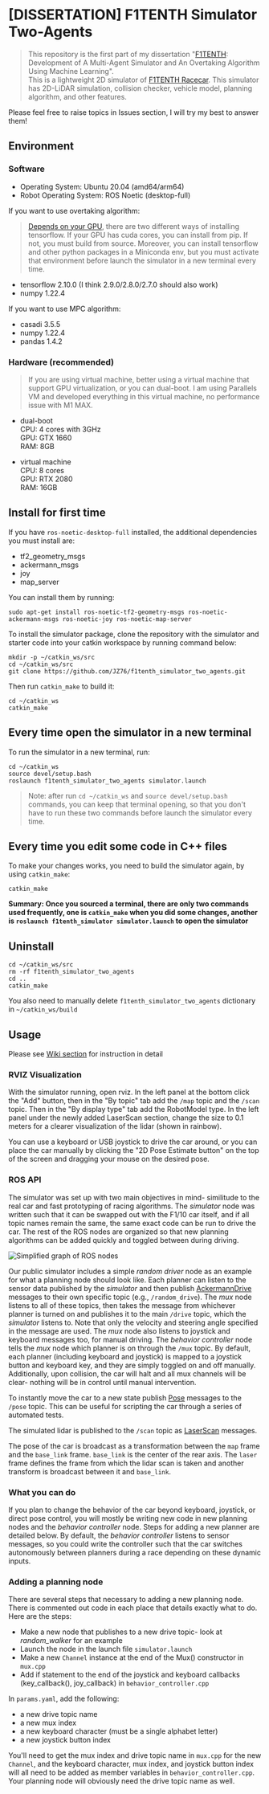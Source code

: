 # [DISSERTATION] F1TENTH Simulator Two-Agents


> This repository is the first part of my dissertation "[F1TENTH](https://f1tenth.org/index.html): Development of A Multi-Agent Simulator and An Overtaking Algorithm Using Machine Learning".  
> This is a lightweight 2D simulator of [F1TENTH Racecar](https://f1tenth.org/index.html). This simulator has 2D-LiDAR simulation, collision checker, vehicle model, planning algorithm, and other features.

Please feel free to raise topics in Issues section, I will try my best to answer them!


## Environment


### Software


- Operating System: Ubuntu 20.04 (amd64/arm64)
- Robot Operating System: ROS Noetic (desktop-full)     
    
If you want to use overtaking algorithm:   
> [Depends on your GPU](https://www.tensorflow.org/install/pip#hardware_requirements), there are two different ways of installing tensorflow. If your GPU has cuda cores, you can install from pip. If not, you must build from source. Moreover, you can install tensorflow and other python packages in a Miniconda env, but you must activate that environment before launch the simulator in a new terminal every time.
- tensorflow 2.10.0 (I think 2.9.0/2.8.0/2.7.0 should also work)
- numpy 1.22.4

If you want to use MPC algorithm:

- casadi 3.5.5
- numpy 1.22.4
- pandas 1.4.2


### Hardware (recommended)


> If you are using virtual machine, better using a virtual machine that support GPU virtualization, or you can dual-boot. I am using Parallels VM and developed everything in this virtual machine, no performance issue with M1 MAX.

- dual-boot  
CPU: 4 cores with 3GHz  
GPU: GTX 1660  
RAM: 8GB

- virtual machine   
CPU: 8 cores    
GPU: RTX 2080   
RAM: 16GB   

## Install for first time

If you have ```ros-noetic-desktop-full``` installed, the additional dependencies you must install are:

- tf2_geometry_msgs
- ackermann_msgs
- joy
- map_server

You can install them by running:

    sudo apt-get install ros-noetic-tf2-geometry-msgs ros-noetic-ackermann-msgs ros-noetic-joy ros-noetic-map-server


To install the simulator package, clone the repository with the simulator and starter code into your catkin workspace by running command below:

    mkdir -p ~/catkin_ws/src
    cd ~/catkin_ws/src
    git clone https://github.com/JZ76/f1tenth_simulator_two_agents.git
    
Then run ```catkin_make``` to build it:

    cd ~/catkin_ws
    catkin_make


## Every time open the simulator in a new terminal


To run the simulator in a new terminal, run:

    cd ~/catkin_ws
    source devel/setup.bash
    roslaunch f1tenth_simulator_two_agents simulator.launch

> Note: after run `cd ~/catkin_ws` and `source devel/setup.bash` commands, you can keep that terminal opening, so that you don't have to run these two commands before launch the simulator every time.


## Every time you edit some code in C++ files


To make your changes works, you need to build the simulator again, by using `catkin_make`:

    catkin_make

**Summary: Once you sourced a terminal, there are only two commands used frequently, one is `catkin_make` when you did some changes, another is `roslaunch f1tenth_simulator simulator.launch` to open the simulator**


## Uninstall

    cd ~/catkin_ws/src
    rm -rf f1tenth_simulator_two_agents
    cd ..
    catkin_make
    
You also need to manually delete `f1tenth_simulator_two_agents` dictionary in `~/catkin_ws/build`


## Usage


Please see [Wiki section](https://github.com/JZ76/f1tenth_simulator_two_agents/wiki) for instruction in detail


### RVIZ Visualization

With the simulator running, open rviz.
In the left panel at the bottom click the "Add" button, then in the "By topic" tab add the ```/map``` topic and the ```/scan``` topic.
Then in the "By display type" tab add the RobotModel type.
In the left panel under the newly added LaserScan section, change the size to 0.1 meters for a clearer visualization of the lidar (shown in rainbow).

You can use a keyboard or USB joystick to drive the car around, or you can place the car manually by clicking the "2D Pose Estimate button" on the top of the screen and dragging your mouse on the desired pose.

### ROS API

The simulator was set up with two main objectives in mind- similitude to the real car and fast prototyping of racing algorithms. The *simulator* node was written such that it can be swapped out with the F1/10 car itself, and if all topic names remain the same, the same exact code can be run to drive the car. The rest of the ROS nodes are organized so that new planning algorithms can be added quickly and toggled between during driving.

![Simplified graph of ROS nodes](https://github.com/f1tenth/f1tenth_simulator/blob/master/media/sim_graph_public.png)

Our public simulator includes a simple *random driver* node as an example for what a planning node should look like. Each planner can listen to the sensor data published by the *simulator* and then publish [AckermannDrive](http://docs.ros.org/melodic/api/ackermann_msgs/html/msg/AckermannDrive.html) messages to their own specific topic (e.g., ```/random_drive```). The *mux* node listens to all of these topics, then takes the message from whichever planner is turned on and publishes it to the main ```/drive``` topic, which the *simulator* listens to. Note that only the velocity and steering angle specified in the message are used. The *mux* node also listens to joystick and keyboard messages too, for manual driving.
The *behavior controller* node tells the *mux* node which planner is on through the ```/mux``` topic. By default, each planner (including keyboard and joystick) is mapped to a joystick button and keyboard key, and they are simply toggled on and off manually. 
Additionally, upon collision, the car will halt and all mux channels will be clear- nothing will be in control until manual intervention.

To instantly move the car to a new state publish [Pose](http://docs.ros.org/melodic/api/geometry_msgs/html/msg/Pose.html) messages to the ```/pose``` topic. This can be useful for scripting the car through a series of automated tests.

The simulated lidar is published to the ```/scan``` topic as [LaserScan](http://docs.ros.org/melodic/api/sensor_msgs/html/msg/LaserScan.html) messages.

The pose of the car is broadcast as a transformation between the ```map``` frame and the ```base_link``` frame. ```base_link``` is the center of the rear axis. The ```laser``` frame defines the frame from which the lidar scan is taken and another transform is broadcast between it and ```base_link```.

### What you can do

If you plan to change the behavior of the car beyond keyboard, joystick, or direct pose control, you will mostly be writing new code in new planning nodes and the *behavior controller* node. Steps for adding a new planner are detailed below. By default, the *behavior controller* listens to sensor messages, so you could write the controller such that the car switches autonomously between planners during a race depending on these dynamic inputs.

### Adding a planning node

There are several steps that necessary to adding a new planning node. There is commented out code in each place that details exactly what to do. Here are the steps:

* Make a new node that publishes to a new drive topic- look at *random_walker* for an example
* Launch the node in the launch file ```simulator.launch```
* Make a new ```Channel``` instance at the end of the Mux() constructor in ```mux.cpp```
* Add if statement to the end of the joystick and keyboard callbacks (key\_callback(), joy\_callback) in ```behavior_controller.cpp```

In ```params.yaml```, add the following:

* a new drive topic name
* a new mux index
* a new keyboard character (must be a single alphabet letter)
* a new joystick button index

You'll need to get the mux index and drive topic name in ```mux.cpp``` for the new ```Channel```, and the keyboard character, mux index, and joystick button index will all need to be added as member variables in ```behavior_controller.cpp```. Your planning node will obviously need the drive topic name as well.



